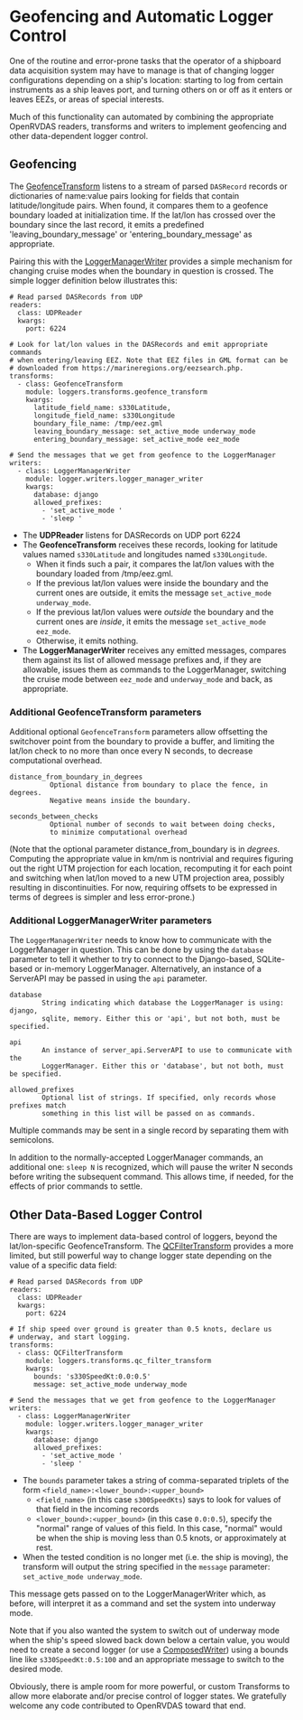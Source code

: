 # Geofencing and Automatic Logger Control

One of the routine and error-prone tasks that the operator of a shipboard data acquisition system may have to manage is that of
changing logger configurations depending on a ship's location: starting to log from certain instruments as a ship leaves port,
and turning others on or off as it enters or leaves EEZs, or areas of special interests.

Much of this functionality can automated by combining the appropriate OpenRVDAS readers, transforms and writers to implement
geofencing and other data-dependent logger control.

## Geofencing

The [GeofenceTransform](../logger/transforms/geofence_transform.py) listens to a stream of parsed `DASRecord` records or dictionaries of name:value pairs looking for
fields that contain latitude/longitude pairs. When found, it compares them to a geofence boundary loaded at initialization
time. If the lat/lon has crossed over the boundary since the last record, it emits a predefined 'leaving_boundary_message'
or 'entering_boundary_message' as appropriate.

Pairing this with the [LoggerManagerWriter](../logger/writers/logger_manager_writer.py) provides a simple mechanism for changing cruise modes when the
boundary in question is crossed. The simple logger definition below illustrates this:
```
# Read parsed DASRecords from UDP
readers:
  class: UDPReader
  kwargs:
    port: 6224
    
# Look for lat/lon values in the DASRecords and emit appropriate commands
# when entering/leaving EEZ. Note that EEZ files in GML format can be
# downloaded from https://marineregions.org/eezsearch.php.
transforms:
  - class: GeofenceTransform
    module: loggers.transforms.geofence_transform
    kwargs:
      latitude_field_name: s330Latitude,
      longitude_field_name: s330Longitude
      boundary_file_name: /tmp/eez.gml
      leaving_boundary_message: set_active_mode underway_mode
      entering_boundary_message: set_active_mode eez_mode
      
# Send the messages that we get from geofence to the LoggerManager
writers:
  - class: LoggerManagerWriter
    module: logger.writers.logger_manager_writer
    kwargs:
      database: django
      allowed_prefixes:
        - 'set_active_mode '
        - 'sleep '
```
* The **UDPReader** listens for DASRecords on UDP port 6224
* The **GeofenceTransform** receives these records, looking for latitude values named `s330Latitude` and longitudes named `s330Longitude`.
  * When it finds such a pair, it compares the lat/lon values with the boundary loaded from /tmp/eez.gml.
  * If the previous lat/lon values were inside the boundary and the current ones are outside, it emits the message `set_active_mode underway_mode`.
  * If the previous lat/lon values were _outside_ the boundary and the current ones are _inside_, it emits the message `set_active_mode eez_mode`.
  * Otherwise, it emits nothing.
* The **LoggerManagerWriter** receives any emitted messages, compares them against its list of allowed message prefixes and,
  if they are allowable, issues them as commands to the LoggerManager, switching the cruise mode between `eez_mode` and
  `underway_mode` and back, as appropriate.

### Additional GeofenceTransform parameters

Additional optional `GeofenceTransform` parameters allow offsetting the switchover point from the boundary to provide a
buffer, and limiting the lat/lon check to no more than once every N seconds, to decrease computational overhead.   
```
distance_from_boundary_in_degrees
          Optional distance from boundary to place the fence, in degrees.
          Negative means inside the boundary.
          
seconds_between_checks
          Optional number of seconds to wait between doing checks,
          to minimize computational overhead                
```

(Note that the optional parameter distance_from_boundary is in _degrees_. Computing the appropriate
value in km/nm is nontrivial and requires figuring out the right UTM projection for each
location, recomputing it for each point and switching when lat/lon moved to a new UTM
projection area, possibly resulting in discontinuities. For now, requiring offsets to be expressed in terms of degrees is
simpler and less error-prone.)

### Additional LoggerManagerWriter parameters

The `LoggerManagerWriter` needs to know how to communicate with the LoggerManager in question. This can be done by using
the `database` parameter to tell it whether to try to connect to the Django-based, SQLite-based or in-memory LoggerManager.
Alternatively, an instance of a ServerAPI may be passed in using the `api` parameter.
```
database
        String indicating which database the LoggerManager is using: django,
        sqlite, memory. Either this or 'api', but not both, must be specified.

api
        An instance of server_api.ServerAPI to use to communicate with the
        LoggerManager. Either this or 'database', but not both, must be specified.

allowed_prefixes
        Optional list of strings. If specified, only records whose prefixes match
        something in this list will be passed on as commands.
```

Multiple commands may be sent in a single record by separating them with
semicolons.

In addition to the normally-accepted LoggerManager commands, an additional
one: `sleep N` is recognized, which will pause the writer N seconds before
writing the subsequent command. This allows time, if needed, for the effects
of prior commands to settle.

## Other Data-Based Logger Control

There are ways to implement data-based control of loggers, beyond the lat/lon-specific GeofenceTransform. The
[QCFilterTransform](../logger/transforms/qc_filter_transform.py) provides a more limited, but still powerful way to
change logger state depending on the value of a specific data field:
```
# Read parsed DASRecords from UDP
readers:
  class: UDPReader
  kwargs:
    port: 6224
    
# If ship speed over ground is greater than 0.5 knots, declare us
# underway, and start logging.
transforms:
  - class: QCFilterTransform
    module: loggers.transforms.qc_filter_transform
    kwargs:
      bounds: 's330SpeedKt:0.0:0.5'
      message: set_active_mode underway_mode
      
# Send the messages that we get from geofence to the LoggerManager
writers:
  - class: LoggerManagerWriter
    module: logger.writers.logger_manager_writer
    kwargs:
      database: django
      allowed_prefixes:
        - 'set_active_mode '
        - 'sleep '
```

* The `bounds` parameter takes a string of comma-separated triplets of the form `<field_name>:<lower_bound>:<upper_bound>`
  * `<field_name>` (in this case `s300SpeedKts`) says to look for values of that field in the incoming records
  * `<lower_bound>:<upper_bound>` (in this case `0.0:0.5`), specify the "normal" range of values of this field. In this case,
     "normal" would be when the ship is moving less than 0.5 knots, or approximately at rest.
* When the tested condition is no longer met (i.e. the ship is moving), the transform will output the string specified
  in the `message` parameter: `set_active_mode underway_mode`.

This message gets passed on to the LoggerManagerWriter which, as before, will interpret it as a command and set the system into underway mode.

Note that if you also wanted the system to switch out of underway mode when the ship's speed slowed back down below a certain value, you
would need to create a second logger (or use a [ComposedWriter](../logger/writers/composed_writer.py)) using a bounds line like `s330SpeedKt:0.5:100` and an appropriate
message to switch to the desired mode.

Obviously, there is ample room for more powerful, or custom Transforms to allow more elaborate and/or precise control of logger
states. We gratefully welcome any code contributed to OpenRVDAS toward that end.
